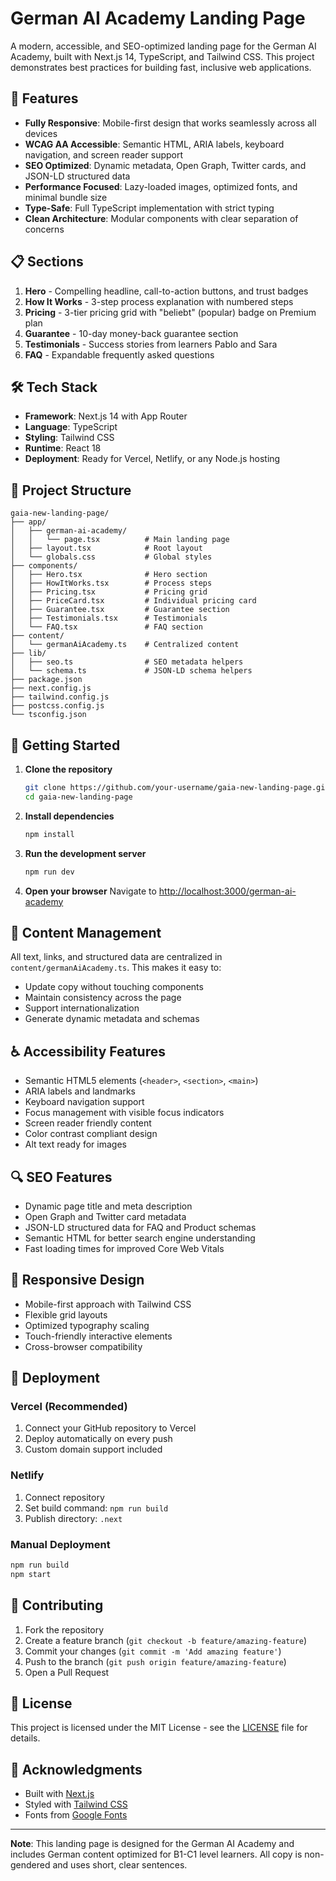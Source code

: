 # German AI Academy Landing Page

A modern, accessible, and SEO-optimized landing page for the German AI Academy, built with Next.js 14, TypeScript, and Tailwind CSS. This project demonstrates best practices for building fast, inclusive web applications.

## 🚀 Features

- **Fully Responsive**: Mobile-first design that works seamlessly across all devices
- **WCAG AA Accessible**: Semantic HTML, ARIA labels, keyboard navigation, and screen reader support
- **SEO Optimized**: Dynamic metadata, Open Graph, Twitter cards, and JSON-LD structured data
- **Performance Focused**: Lazy-loaded images, optimized fonts, and minimal bundle size
- **Type-Safe**: Full TypeScript implementation with strict typing
- **Clean Architecture**: Modular components with clear separation of concerns

## 📋 Sections

1. **Hero** - Compelling headline, call-to-action buttons, and trust badges
2. **How It Works** - 3-step process explanation with numbered steps
3. **Pricing** - 3-tier pricing grid with "beliebt" (popular) badge on Premium plan
4. **Guarantee** - 10-day money-back guarantee section
5. **Testimonials** - Success stories from learners Pablo and Sara
6. **FAQ** - Expandable frequently asked questions

## 🛠 Tech Stack

- **Framework**: Next.js 14 with App Router
- **Language**: TypeScript
- **Styling**: Tailwind CSS
- **Runtime**: React 18
- **Deployment**: Ready for Vercel, Netlify, or any Node.js hosting

## 📁 Project Structure

```
gaia-new-landing-page/
├── app/
│   ├── german-ai-academy/
│   │   └── page.tsx          # Main landing page
│   ├── layout.tsx            # Root layout
│   └── globals.css           # Global styles
├── components/
│   ├── Hero.tsx              # Hero section
│   ├── HowItWorks.tsx        # Process steps
│   ├── Pricing.tsx           # Pricing grid
│   ├── PriceCard.tsx         # Individual pricing card
│   ├── Guarantee.tsx         # Guarantee section
│   ├── Testimonials.tsx      # Testimonials
│   └── FAQ.tsx               # FAQ section
├── content/
│   └── germanAiAcademy.ts    # Centralized content
├── lib/
│   ├── seo.ts                # SEO metadata helpers
│   └── schema.ts             # JSON-LD schema helpers
├── package.json
├── next.config.js
├── tailwind.config.js
├── postcss.config.js
└── tsconfig.json
```

## 🚀 Getting Started

1. **Clone the repository**
   ```bash
   git clone https://github.com/your-username/gaia-new-landing-page.git
   cd gaia-new-landing-page
   ```

2. **Install dependencies**
   ```bash
   npm install
   ```

3. **Run the development server**
   ```bash
   npm run dev
   ```

4. **Open your browser**
   Navigate to [http://localhost:3000/german-ai-academy](http://localhost:3000/german-ai-academy)

## 🎨 Content Management

All text, links, and structured data are centralized in `content/germanAiAcademy.ts`. This makes it easy to:
- Update copy without touching components
- Maintain consistency across the page
- Support internationalization
- Generate dynamic metadata and schemas

## ♿ Accessibility Features

- Semantic HTML5 elements (`<header>`, `<section>`, `<main>`)
- ARIA labels and landmarks
- Keyboard navigation support
- Focus management with visible focus indicators
- Screen reader friendly content
- Color contrast compliant design
- Alt text ready for images

## 🔍 SEO Features

- Dynamic page title and meta description
- Open Graph and Twitter card metadata
- JSON-LD structured data for FAQ and Product schemas
- Semantic HTML for better search engine understanding
- Fast loading times for improved Core Web Vitals

## 📱 Responsive Design

- Mobile-first approach with Tailwind CSS
- Flexible grid layouts
- Optimized typography scaling
- Touch-friendly interactive elements
- Cross-browser compatibility

## 🚀 Deployment

### Vercel (Recommended)
1. Connect your GitHub repository to Vercel
2. Deploy automatically on every push
3. Custom domain support included

### Netlify
1. Connect repository
2. Set build command: `npm run build`
3. Publish directory: `.next`

### Manual Deployment
```bash
npm run build
npm start
```

## 🤝 Contributing

1. Fork the repository
2. Create a feature branch (`git checkout -b feature/amazing-feature`)
3. Commit your changes (`git commit -m 'Add amazing feature'`)
4. Push to the branch (`git push origin feature/amazing-feature`)
5. Open a Pull Request

## 📄 License

This project is licensed under the MIT License - see the [LICENSE](LICENSE) file for details.

## 🙏 Acknowledgments

- Built with [Next.js](https://nextjs.org/)
- Styled with [Tailwind CSS](https://tailwindcss.com/)
- Fonts from [Google Fonts](https://fonts.google.com/)

---

**Note**: This landing page is designed for the German AI Academy and includes German content optimized for B1-C1 level learners. All copy is non-gendered and uses short, clear sentences.
